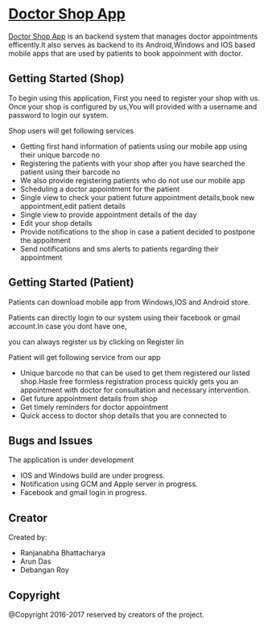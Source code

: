 # [Doctor Shop App](http://www.dappoint.com/shopapp/pages/login.html)

[Doctor Shop App](http://www.dappoint.com/shopapp/pages/login.html) is an backend system that manages doctor appointments efficently.It also serves as backend to its Android,Windows and IOS based mobile apps that are used by patients to book appoinment with doctor.

## Getting Started (Shop)

To begin using this application, First you need to register your shop with us.
Once your shop is configured by us,You will provided with a username and password to login our system.

Shop users will get following services

* Getting first hand information of patients using our mobile app using their unique barcode no
* Registering the patients with your shop after you have searched the patient using their barcode no
* We also provide registering patients who do not use our mobile app
* Scheduling a doctor appointment for the patient
* Single view to check your patient future appointment details,book new appointment,edit patient details
* Single view to provide appointment details of the day
* Edit your shop details
* Provide notifications to the shop in case a patient decided to postpone the appoitment
* Send notifications and sms alerts to patients regarding their appointment

## Getting Started (Patient)

Patients can download mobile app from Windows,IOS and Android store.

Patients can directly login to our system using their facebook or gmail account.In case you dont have one,

you can always register us by clicking on Register lin

Patient will get following service from our app

* Unique barcode no that can be used to get them registered our listed shop.Hasle free formless registration
  process quickly gets you an appointment with doctor for consultation and necessary intervention.
* Get future appointment details from shop
* Get timely reminders for doctor appointment
* Quick access to doctor shop details that you are connected to



## Bugs and Issues

The application is under development

* IOS and Windows build are under progress.
* Notification using GCM and Apple server in progress.
* Facebook and gmail login in progress.

## Creator

Created by:

* Ranjanabha Bhattacharya
* Arun Das
* Debangan Roy

## Copyright

@Copyright 2016-2017 reserved by creators of the project.

